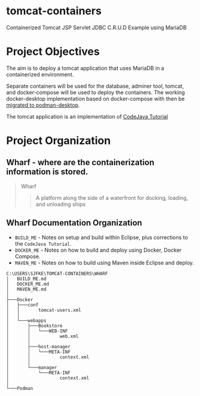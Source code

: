 # tomcat-containers
Containerized Tomcat JSP Servlet JDBC C.R.U.D Example using MariaDB

# Project Objectives

The aim is to deploy a tomcat application that uses MariaDB in a containerized environment.

Separate containers will be used for the database, adminer tool, tomcat, and docker-compose will be used to deploy the containers.
The working docker-desktop implementation based on docker-compose with then be [migrated to podman-desktop](https://fedoramagazine.org/docker-and-fedora-37-migrating-to-podman/). 

The tomcat application is an implementation of [CodeJava Tutorial](https://www.codejava.net/coding/jsp-servlet-jdbc-mysql-create-read-update-delete-crud-example)

# Project Organization

## Wharf - where are the containerization information is stored.

> Wharf
>> A platform along the side of a waterfront for docking, loading, and unloading ships

## Wharf Documentation Organization

* `BUILD_ME`  - Notes on setup and build within Eclipse, plus corrections to the `CodeJava Tutorial`.
* `DOCKER_ME` - Notes on how to build and deploy using Docker, Docker Compose.
* `MAVEN_ME`  - Notes on how to build using Maven inside Eclipse and deploy.

```
C:\USERS\SJFKE\TOMCAT-CONTAINERS\WHARF
│   BUILD_ME.md
│   DOCKER_ME.md
│   MAVEN_ME.md
│
├───Docker
│   ├───conf
│   │       tomcat-users.xml
│   │
│   └───webapps
│       ├───Bookstore
│       │   └───WEB-INF
│       │           web.xml
│       │
│       ├───host-manager
│       │   └───META-INF
│       │           context.xml
│       │
│       └───manager
│           └───META-INF
│                   context.xml
│
└───Podman
```
